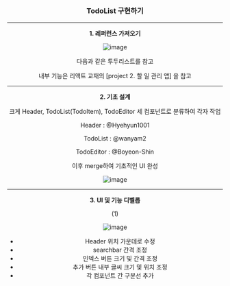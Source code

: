 <div align=center>
<h3>TodoList 구현하기</h3>

---
**1. 레퍼런스 가져오기**

![image](https://github.com/wanyam2/TodoList/assets/131340668/b998b7da-6247-4240-84c3-39ab0ca0d46e)

다음과 같은 투두리스트를 참고

내부 기능은 리액트 교재의 [project 2. 할 일 관리 앱] 을 참고

---
**2. 기초 설계**

크게 Header, TodoList(TodoItem), TodoEditor 세 컴포넌트로 분류하여 각자 작업

Header : @Hyehyun1001

TodoList : @wanyam2

TodoEditor : @Boyeon-Shin

이후 merge하여 기초적인 UI 완성

![image](https://github.com/wanyam2/TodoList/assets/131340668/e8b030a4-d821-4ae2-8263-65f3d742c81e)

---
**3. UI 및 기능 디벨롭**

(1) 

![image](https://github.com/wanyam2/TodoList/assets/131340668/6186675f-a239-40d3-b3a9-ba5e8480075d)

- Header 위치 가운데로 수정
- searchbar 간격 조정
- 인덱스 버튼 크기 및 간격 조정
- 추가 버튼 내부 글씨 크기 및 위치 조정
- 각 컴포넌트 간 구분선 추가

</div>
